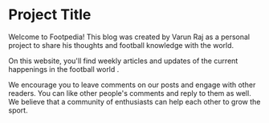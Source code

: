 
# Project Title
Welcome to Footpedia! This blog was created by Varun Raj as a personal project to share his thoughts and football knowledge with the world.

On this website, you'll find weekly articles and updates of the current happenings in the football world .



We encourage you to leave comments on our posts and engage with other readers.
You can like other people's comments and reply to them as well. 
We believe that a community of enthusiasts can help each other to grow the sport.